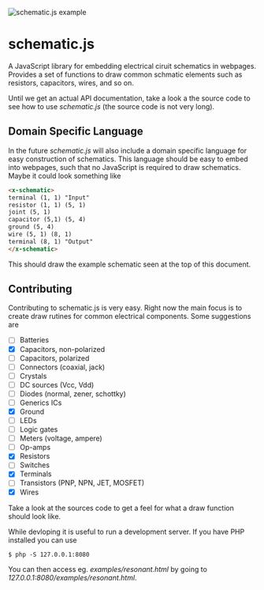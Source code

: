 ![schematic.js example](https://raw.githubusercontent.com/PelleJuul/schematic.js/master/misc/example.png)
# schematic.js
A JavaScript library for embedding electrical ciruit schematics in webpages. Provides a set of functions to draw common schmatic elements such as resistors, capacitors, wires, and so on.

Until we get an actual API documentation, take a look a the source code to see how to use *schematic.js* (the source code is not very long).

## Domain Specific Language
In the future *schematic.js* will also include a domain specific language for easy construction of schematics. This language should be easy to embed into webpages, such that no JavaScript is required to draw schematics. Maybe it could look something like

```html
<x-schematic>
terminal (1, 1) "Input"
resistor (1, 1) (5, 1)
joint (5, 1)
capacitor (5,1) (5, 4)
ground (5, 4)
wire (5, 1) (8, 1)
terminal (8, 1) "Output"
</x-schematic>
```

This should draw the example schematic seen at the top of this document. 

## Contributing
Contributing to schematic.js is very easy. Right now the main focus is to create draw rutines for common electrical components. Some suggestions are

- [ ] Batteries
- [x] Capacitors, non-polarized
- [ ] Capacitors, polarized
- [ ] Connectors (coaxial, jack)
- [ ] Crystals
- [ ] DC sources (Vcc, Vdd)
- [ ] Diodes (normal, zener, schottky)
- [ ] Generics ICs
- [x] Ground
- [ ] LEDs
- [ ] Logic gates
- [ ] Meters (voltage, ampere)
- [ ] Op-amps
- [x] Resistors
- [ ] Switches
- [x] Terminals
- [ ] Transistors (PNP, NPN, JET, MOSFET)
- [x] Wires

Take a look at the sources code to get a feel for what a draw function should look like.

While devloping it is useful to run a development server. If you have PHP installed you can use
```
$ php -S 127.0.0.1:8080
```
You can then access eg. *examples/resonant.html* by going to *127.0.0.1:8080/examples/resonant.html*.
